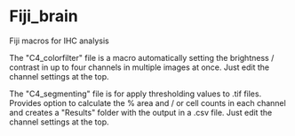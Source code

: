 # Fiji_brain
Fiji macros for IHC analysis 

The "C4_colorfilter" file is a macro automatically setting the brightness / contrast in up to four channels in multiple images at once. Just edit the channel settings at the top. 

The "C4_segmenting" file is for apply thresholding values to .tif files. Provides option to calculate the % area and / or cell counts in each channel and creates a "Results" folder with the output in a .csv file. Just edit the channel settings at the top. 

